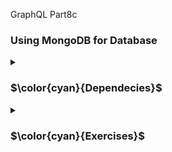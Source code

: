 GraphQL Part8c

### Using MongoDB for Database

<details>
<summary>

### $\color{cyan}{Dependecies}$

 </summary>

```
npm install @apollo/server graphql
```

```
npm install mongoose
```

```
npm install mongoose-unique-validator
```

```
npm install mongoose dotenv
```

```
npm install jsonwebtoken
```

start server :

```
node Exercise(8.X).js
```

Apollo server runs in development mode `http://localhost:4000`

This takes us to `Apollo Studio Explorer`

</details>

<details>
<summary>

### $\color{cyan}{Exercises}$

 </summary>

`8.13:` Database, part 1

- Add mongoose schema for `books` and `authors` so that it saves the data to a MongoDB database.

`8.14:` Database, part 2

- Implement query allBooks, which returns the details of all books.

`8.15:` Database, part 3

- Complete the program so that database validation errors (e.g. book title or author name being too short) are handled sensibly. This means that they cause GraphQLError with a suitable error message to be thrown.

`8.16:` user and logging in

- Implement user management to your application. Expand the schema .

</details>
